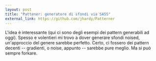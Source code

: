 ```yaml
---
layout: post
title: "Pattener: generatore di sfondi via SASS"
external_link: https://github.com/jhardy/Patterner
---
```


L'idea è interessante (qui ci sono degli esempi dei pattern generabili ad oggi). Spesso e volentieri mi trovo a dover generare sfondi noised, un'approccio del genere sarebbe perfetto. Certo, ci fossero dei pattern decenti -- gradienti, o noise, appunto -- sarebbe pure meglio. Ma si può sempre forkare.
